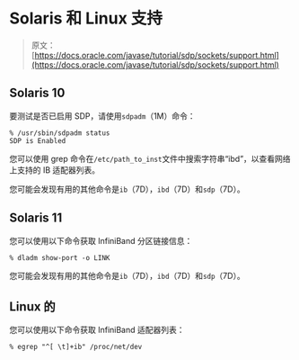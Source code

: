 # Solaris 和 Linux 支持

> 原文： [https://docs.oracle.com/javase/tutorial/sdp/sockets/support.html](https://docs.oracle.com/javase/tutorial/sdp/sockets/support.html)

## Solaris 10

要测试是否已启用 SDP，请使用`sdpadm`（1M）命令：

```
% /usr/sbin/sdpadm status
SDP is Enabled
```

您可以使用 grep 命令在`/etc/path_to_inst`文件中搜索字符串“ibd”，以查看网络上支持的 IB 适配器列表。

您可能会发现有用的其他命令是`ib`（7D），`ibd`（7D）和`sdp`（7D）。

## Solaris 11

您可以使用以下命令获取 InfiniBand 分区链接信息：

```
% dladm show-port -o LINK
```

您可能会发现有用的其他命令是`ib`（7D），`ibd`（7D）和`sdp`（7D）。

## Linux 的

您可以使用以下命令获取 InfiniBand 适配器列表：

```
% egrep "^[ \t]+ib" /proc/net/dev
```
